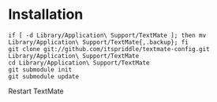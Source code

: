 Installation
============

    if [ -d Library/Application\ Support/TextMate ]; then mv Library/Application\ Support/TextMate{,.backup}; fi
    git clone git://github.com/itspriddle/textmate-config.git Library/Application\ Support/TextMate
    cd Library/Application\ Support/TextMate
    git submodule init
    git submodule update

Restart TextMate